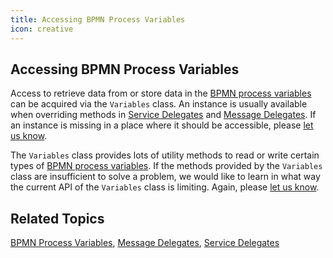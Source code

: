 ```yaml
---
title: Accessing BPMN Process Variables
icon: creative
---
```


## Accessing BPMN Process Variables

Access to retrieve data from or store data in the [BPMN process variables](../dsf/bpmn-process-variables.md) can be acquired via the `Variables` class. An instance is usually available when overriding methods in [Service Delegates](../dsf/service-delegates.md) and [Message Delegates](../dsf/message-delegates.md). If an instance is missing in a place where it should be accessible, please [let us know](https://dsf.dev/community/contribute/).

The `Variables` class provides lots of utility methods to read or write certain types
of [BPMN process variables](../dsf/bpmn-process-variables.md). If the methods provided by the `Variables` class are insufficient to solve a problem, we would like to learn in what way the current API of the `Variables` class is limiting. Again, please [let us know](https://dsf.dev/community/contribute/).

## Related Topics
[BPMN Process Variables](../dsf/bpmn-process-variables.md), [Message Delegates](../dsf/message-delegates.md), [Service Delegates](../dsf/service-delegates.md)